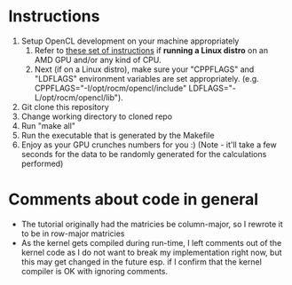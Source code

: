 
# Instructions

1. Setup OpenCL development on your machine appropriately
   1. Refer to [these set of instructions](https://github.com/tedliosu/opencl_install_instructions)
      if **running a Linux distro** on an AMD GPU and/or any kind of CPU.
   2. Next (if on a Linux distro), make sure your "CPPFLAGS" and "LDFLAGS" environment variables are set appropriately. (e.g. CPPFLAGS="-I/opt/rocm/opencl/include" LDFLAGS="-L/opt/rocm/opencl/lib").
2. Git clone this repository
3. Change working directory to cloned repo
4. Run "make all"
5. Run the executable that is generated by the Makefile
6. Enjoy as your GPU crunches numbers for you :) (Note - it'll take a few seconds for the data to be randomly
   generated for the calculations performed)

# Comments about code in general

- The tutorial originally had the matricies be column-major, so I rewrote it to be in row-major matricies
- As the kernel gets compiled during run-time, I left comments out of the kernel code as I do not want to break my implementation right now, but this may get changed in the future esp. if I confirm that the kernel compiler is OK with ignoring comments.


